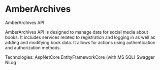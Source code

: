# AmberArchives
AmberArchives API

AmberArchives API is designed to manage data for social media about books. It includes services related to registration and logging in as well as adding and modifying book data. It allows for actions using authentication and authorization methods. 

Technologies:
AspNetCore
EntityFrameworkCore (with MS SQL)
Swagger
NLog
